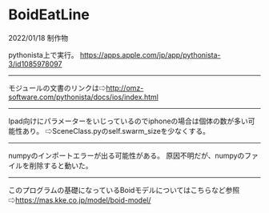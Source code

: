 # BoidEatLine
2022/01/18 制作物

pythonista上で実行。
https://apps.apple.com/jp/app/pythonista-3/id1085978097

-------------
モジュールの文書のリンクは⇨http://omz-software.com/pythonista/docs/ios/index.html

-------------
Ipad向けにパラメーターをいじっているのでiphoneの場合は個体の数が多い可能性あり。
⇨SceneClass.pyのself.swarm_sizeを少なくする。

-------------
numpyのインポートエラーが出る可能性がある。
原因不明だが、numpyのファイルを削除すると動いた。

-------------
このプログラムの基礎になっているBoidモデルについてはこちらなど参照
⇨https://mas.kke.co.jp/model/boid-model/
